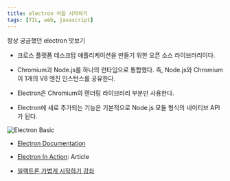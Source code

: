 ```yaml
---
title: electron 처음 시작하기
tags: [TIL, web, javascript]
---
```


항상 궁금했던 electron 맛보기

<!--more-->

- 크로스 플랫폼 데스크탑 애플리케이션을 만들기 위한 오픈 소스 라이브러리이다.

- Chromium과 Node.js를 하나의 런타임으로 통합했다. 즉, Node.js와 Chromium이 1개의 V8 엔진 인스턴스를 공유한다.

- Electron은 Chromium의 렌더링 라이브러리 부분만 사용한다. 

- Electron에 새로 추가되는 기능은 기본적으로 Node.js 모듈 형식의 네이티브 API가 된다.

![Electron Basic](https://www.dropbox.com/s/zxti7jgb3gc49wp/electron.png?raw=1)

- [Electron Documentation](https://electronjs.org/docs)

- [Electron In Action](https://freecontent.manning.com/electron-in-action-article-1/): Article

- [일렉트론 가볍게 시작하기 강좌](https://www.youtube.com/watch?v=kvV9yGXpAT0&list=PLO5I7_31L6v7YCj4OfjA7xZeA-W1EH3bD&index=6)